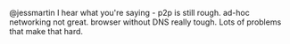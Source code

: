 @jessmartin
I hear what you're saying - p2p is still rough. ad-hoc networking not great. browser without DNS really tough. Lots of problems that make that hard.

